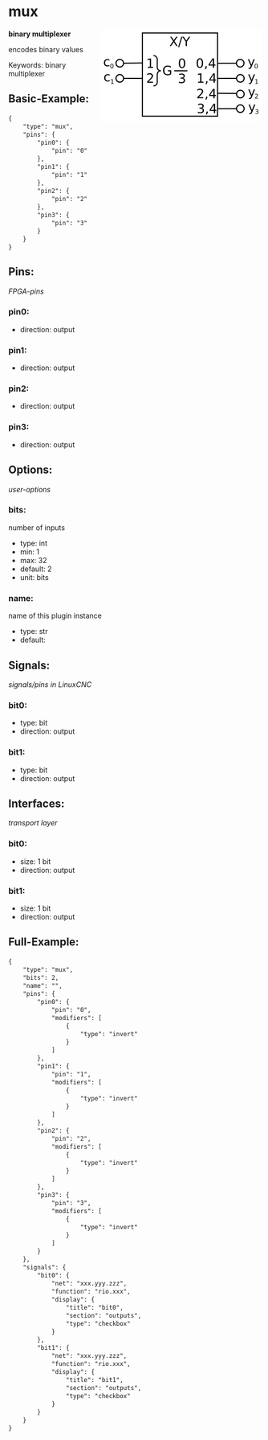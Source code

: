 # mux

<img align="right" width="320" src="image.png">

**binary multiplexer**

encodes binary values

Keywords: binary multiplexer

## Basic-Example:
```
{
    "type": "mux",
    "pins": {
        "pin0": {
            "pin": "0"
        },
        "pin1": {
            "pin": "1"
        },
        "pin2": {
            "pin": "2"
        },
        "pin3": {
            "pin": "3"
        }
    }
}
```

## Pins:
*FPGA-pins*
### pin0:

 * direction: output

### pin1:

 * direction: output

### pin2:

 * direction: output

### pin3:

 * direction: output


## Options:
*user-options*
### bits:
number of inputs

 * type: int
 * min: 1
 * max: 32
 * default: 2
 * unit: bits

### name:
name of this plugin instance

 * type: str
 * default: 


## Signals:
*signals/pins in LinuxCNC*
### bit0:

 * type: bit
 * direction: output

### bit1:

 * type: bit
 * direction: output


## Interfaces:
*transport layer*
### bit0:

 * size: 1 bit
 * direction: output

### bit1:

 * size: 1 bit
 * direction: output


## Full-Example:
```
{
    "type": "mux",
    "bits": 2,
    "name": "",
    "pins": {
        "pin0": {
            "pin": "0",
            "modifiers": [
                {
                    "type": "invert"
                }
            ]
        },
        "pin1": {
            "pin": "1",
            "modifiers": [
                {
                    "type": "invert"
                }
            ]
        },
        "pin2": {
            "pin": "2",
            "modifiers": [
                {
                    "type": "invert"
                }
            ]
        },
        "pin3": {
            "pin": "3",
            "modifiers": [
                {
                    "type": "invert"
                }
            ]
        }
    },
    "signals": {
        "bit0": {
            "net": "xxx.yyy.zzz",
            "function": "rio.xxx",
            "display": {
                "title": "bit0",
                "section": "outputs",
                "type": "checkbox"
            }
        },
        "bit1": {
            "net": "xxx.yyy.zzz",
            "function": "rio.xxx",
            "display": {
                "title": "bit1",
                "section": "outputs",
                "type": "checkbox"
            }
        }
    }
}
```
